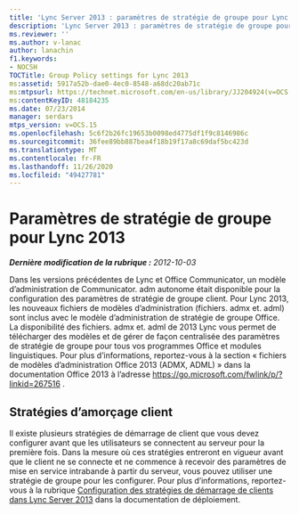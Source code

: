 ```yaml
---
title: 'Lync Server 2013 : paramètres de stratégie de groupe pour Lync 2013'
description: 'Lync Server 2013 : paramètres de stratégie de groupe pour Lync 2013.'
ms.reviewer: ''
ms.author: v-lanac
author: lanachin
f1.keywords:
- NOCSH
TOCTitle: Group Policy settings for Lync 2013
ms:assetid: 5917a52b-dae0-4ec0-8548-a68dc20ab71c
ms:mtpsurl: https://technet.microsoft.com/en-us/library/JJ204924(v=OCS.15)
ms:contentKeyID: 48184235
ms.date: 07/23/2014
manager: serdars
mtps_version: v=OCS.15
ms.openlocfilehash: 5c6f2b26fc19653b0098ed4775df1f9c8146986c
ms.sourcegitcommit: 36fee89bb887bea4f18b19f17a8c69daf5bc423d
ms.translationtype: MT
ms.contentlocale: fr-FR
ms.lasthandoff: 11/26/2020
ms.locfileid: "49427781"
---
```

# <a name="group-policy-settings-for-lync-2013"></a>Paramètres de stratégie de groupe pour Lync 2013

<div data-xmlns="http://www.w3.org/1999/xhtml">

<div class="topic" data-xmlns="http://www.w3.org/1999/xhtml" data-msxsl="urn:schemas-microsoft-com:xslt" data-cs="https://msdn.microsoft.com/">

<div data-asp="https://msdn2.microsoft.com/asp">



</div>

<div id="mainSection">

<div id="mainBody">

<span> </span>

_**Dernière modification de la rubrique :** 2012-10-03_

Dans les versions précédentes de Lync et Office Communicator, un modèle d’administration de Communicator. adm autonome était disponible pour la configuration des paramètres de stratégie de groupe client. Pour Lync 2013, les nouveaux fichiers de modèles d’administration (fichiers. admx et. adml) sont inclus avec le modèle d’administration de stratégie de groupe Office. La disponibilité des fichiers. admx et. adml de 2013 Lync vous permet de télécharger des modèles et de gérer de façon centralisée des paramètres de stratégie de groupe pour tous vos programmes Office et modules linguistiques. Pour plus d’informations, reportez-vous à la section « fichiers de modèles d’administration Office 2013 (ADMX, ADML) » dans la documentation Office 2013 à l’adresse <https://go.microsoft.com/fwlink/p/?linkid=267516> .

<div>

## <a name="client-bootstrapping-policies"></a>Stratégies d’amorçage client

Il existe plusieurs stratégies de démarrage de client que vous devez configurer avant que les utilisateurs se connectent au serveur pour la première fois. Dans la mesure où ces stratégies entreront en vigueur avant que le client ne se connecte et ne commence à recevoir des paramètres de mise en service intrabande à partir du serveur, vous pouvez utiliser une stratégie de groupe pour les configurer. Pour plus d’informations, reportez-vous à la rubrique [Configuration des stratégies de démarrage de clients dans Lync Server 2013](lync-server-2013-configuring-client-bootstrapping-policies.md) dans la documentation de déploiement.

</div>

</div>

<span> </span>

</div>

</div>

</div>

